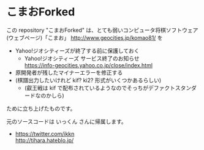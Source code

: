 # こまおForked

この repository "こまおForked" は、とても弱いコンピュータ将棋ソフトウェア(ウェブページ)「こまお」 http://www.geocities.jp/komao81/ を

* Yahoo!ジオシティーズが終了する前に保護しておく
  * Yahoo!ジオシティーズ サービス終了のお知らせ  
    https://info-geocities.yahoo.co.jp/close/index.html
* 原開発者が残したマイナーエラーを修正する
* (棋譜出力したいけれど kif? ki2? 形式がいくつかあるらしい)
  * (叡王戦は kif で配布されているようなのでそっちがデファクトスタンダードなのかしら)

ために立ち上げたものです。

元のソースコードは いっくん さんに帰属します。

- https://twitter.com/ikkn  
  http://tihara.hateblo.jp/
